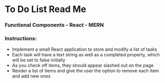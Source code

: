 # To Do List Read Me
### Functional Components - React - MERN 
### Instructions:
* Implement a small React application to store and modify a list of tasks
* Each task will have a text string as well as a completed property, which will be set to false initially
* As you check off items, they should appear slashed out on the page
* Render a list of items and give the user the option to remove each item and add new ones
